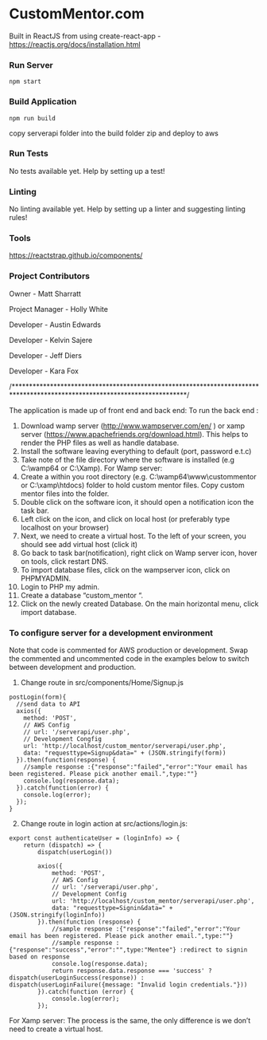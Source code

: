 # CustomMentor.com

Built in ReactJS from using create-react-app - https://reactjs.org/docs/installation.html

### Run Server
`npm start`

### Build Application
`npm run build`

copy serverapi folder into the build folder
zip and deploy to aws

### Run Tests
No tests available yet. Help by setting up a test!

### Linting
No linting available yet. Help by setting up a linter and suggesting linting rules!

### Tools
https://reactstrap.github.io/components/

### Project Contributors

Owner - Matt Sharratt

Project Manager - Holly White

Developer - Austin Edwards

Developer - Kelvin Sajere

Developer - Jeff Diers

Developer - Kara Fox  

/**************************************************************************************************************************/

The application is made up of front end and back end:
To run the back end  :
1.	Download wamp server (http://www.wampserver.com/en/ ) or xamp server (https://www.apachefriends.org/download.html). This helps to render the PHP files as well as handle database.
2.	Install the software leaving everything to default (port, password e.t.c)
3.	Take note of the file directory where the software is installed (e.g C:\wamp64 or C:\Xamp).
For Wamp server:
1.	Create a within you root directory (e.g. C:\wamp64\www\custommentor or C:\xamp\htdocs) folder to hold custom mentor files. Copy custom mentor files into the folder.
2.	Double click on the software icon, it should open a notification icon the task bar.
3.	Left click on the icon, and click on local host (or preferably type localhost on your browser)
4.	Next, we need to create a virtual host. To the left of your screen, you should see add virtual host (click it)
5.	Go back to task bar(notification), right click on Wamp server icon, hover on tools, click restart DNS.
6.	To import database files, click on the wampserver icon, click on PHPMYADMIN.
7.	Login to PHP my admin.
8.	Create a database “custom_mentor “.
9.	Click on the newly created Database. On the main horizontal menu, click import database.


### To configure server for a development environment

Note that code is commented for AWS production or development.  Swap the commented and uncommented code in the examples below
to switch between development and production.






1. Change route in src/components/Home/Signup.js

```
postLogin(form){
  //send data to API
  axios({
    method: 'POST',
    // AWS Config
    // url: '/serverapi/user.php',
    // Development Congfig
    url: 'http://localhost/custom_mentor/serverapi/user.php',
    data: "requesttype=Signup&data=" + (JSON.stringify(form))
  }).then(function(response) {
    //sample response :{"response":"failed","error":"Your email has been registered. Please pick another email.",type:""}
    console.log(response.data);
  }).catch(function(error) {
    console.log(error);
  });
}
```

2. Change route in login action at src/actions/login.js:

```
export const authenticateUser = (loginInfo) => {
    return (dispatch) => {
        dispatch(userLogin())

        axios({
            method: 'POST',
            // AWS Config
            // url: '/serverapi/user.php',
            // Development Config
            url: 'http://localhost/custom_mentor/serverapi/user.php',
            data: "requesttype=Signin&data=" + (JSON.stringify(loginInfo))
        }).then(function (response) {
            //sample response :{"response":"failed","error":"Your email has been registered. Please pick another email.",type:""}
            //sample response :{"response":"success","error":"",type:"Mentee"} :redirect to signin based on response
            console.log(response.data);
            return response.data.response === 'success' ? dispatch(userLoginSuccess(response)) : dispatch(userLoginFailure({message: "Invalid login credentials."}))
        }).catch(function (error) {
            console.log(error);
        });
```


For Xamp server:
The process is the same, the only difference is we don’t need to create a virtual host.
